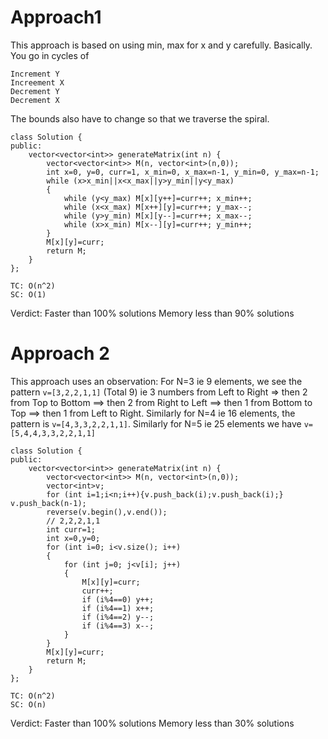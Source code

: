 # Approach1
This approach is based on using min, max for x and y carefully. Basically. You go in cycles of 
```
Increment Y
Increement X
Decrement Y
Decrement X
```
The bounds also have to change so that we traverse the spiral.
```
class Solution {
public:
    vector<vector<int>> generateMatrix(int n) {
        vector<vector<int>> M(n, vector<int>(n,0));
        int x=0, y=0, curr=1, x_min=0, x_max=n-1, y_min=0, y_max=n-1;
        while (x>x_min||x<x_max||y>y_min||y<y_max)
        {
            while (y<y_max) M[x][y++]=curr++; x_min++;
            while (x<x_max) M[x++][y]=curr++; y_max--;
            while (y>y_min) M[x][y--]=curr++; x_max--;
            while (x>x_min) M[x--][y]=curr++; y_min++;     
        }
        M[x][y]=curr;
        return M;
    }
};
```

```
TC: O(n^2)
SC: O(1)
```

Verdict:
Faster than 100% solutions
Memory less than 90% solutions
# Approach 2
This approach uses an observation:
For N=3 ie 9 elements, we see the pattern `v=[3,2,2,1,1]` (Total 9) ie 3 numbers from Left to Right => then 2 from Top to Bottom ==> then 2 from Right to Left ==> then 1 from Bottom to Top ==> then 1 from Left to Right.
Similarly for N=4 ie 16 elements, the pattern is `v=[4,3,3,2,2,1,1]`.
Similarly for N=5 ie 25 elements we have `v=[5,4,4,3,3,2,2,1,1]`

```
class Solution {
public:
    vector<vector<int>> generateMatrix(int n) {
        vector<vector<int>> M(n, vector<int>(n,0));
        vector<int>v;
        for (int i=1;i<n;i++){v.push_back(i);v.push_back(i);} v.push_back(n-1);
        reverse(v.begin(),v.end());
        // 2,2,2,1,1
        int curr=1;
        int x=0,y=0;
        for (int i=0; i<v.size(); i++)
        {
            for (int j=0; j<v[i]; j++)
            {
                M[x][y]=curr;
                curr++;
                if (i%4==0) y++;
                if (i%4==1) x++;
                if (i%4==2) y--;
                if (i%4==3) x--;
            }
        }
        M[x][y]=curr;
        return M;
    }
};
```

```
TC: O(n^2)
SC: O(n)
```

Verdict:
Faster than 100% solutions
Memory less than 30% solutions

